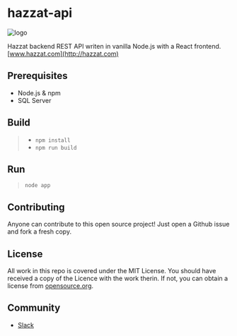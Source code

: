 # hazzat-api
![logo](http://www.hazzat.com/portals/_default/skins/hazzat/images/logo.png "Hazzat Logo")

Hazzat backend REST API writen in vanilla Node.js with a React frontend. [www.hazzat.com](http://hazzat.com)

## Prerequisites

* Node.js & npm
* SQL Server

## Build

> * `npm install`
> * `npm run build`

## Run

> `node app`


## Contributing

Anyone can contribute to this open source project! Just open a Github issue and fork a fresh copy.

## License 

All work in this repo is covered under the MIT License. You should have received a copy of the Licence with the work therin. If not, you can obtain a license from [opensource.org](https://opensource.org/licenses/MIT).


## Community

* [Slack](https://join.slack.com/t/hazzat/shared_invite/enQtNjU0MTAxMDc5ODYzLTUxOWNhOGE2OGExNzAxYjQwNDBhZWMwOTExMjRhMDNkN2Q2ZGY1MDRhMjc1ZDhhNmFiYjA2NDYxZjJkMTFlN2M)



